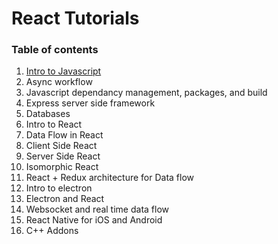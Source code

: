 # React Tutorials

### Table of contents
1. [Intro to Javascript](./intro/README.md)
2. Async workflow
3. Javascript dependancy management, packages, and build
4. Express server side framework
5. Databases
6. Intro to React
7. Data Flow in React
8. Client Side React
9. Server Side React
10. Isomorphic React
11. React + Redux architecture for Data flow
12. Intro to electron
13. Electron and React
14. Websocket and real time data flow
15. React Native for iOS and Android
16. C++ Addons

